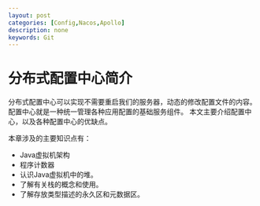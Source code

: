```yaml
---
layout: post
categories: [Config,Nacos,Apollo]
description: none
keywords: Git
---
```

# 分布式配置中心简介
分布式配置中心可以实现不需要重启我们的服务器，动态的修改配置文件的内容。配置中心就是一种统一管理各种应用配置的基础服务组件。
本文主要介绍配置中心，以及各种配置中心的优缺点。

本章涉及的主要知识点有：
- Java虚拟机架构
- 程序计数器
- 认识Java虚拟机中的堆。
- 了解有关栈的概念和使用。
- 了解存放类型描述的永久区和元数据区。




